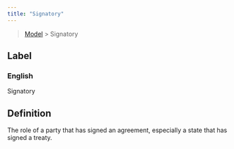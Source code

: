 ```yaml
---
title: "Signatory"
---
```


> [Model](./../) > Signatory

## Label

### English
Signatory


## Definition
The role of a party that has signed an agreement, especially a state that has signed a treaty. 


    
